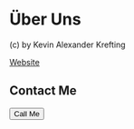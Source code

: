 # Über Uns
(c) by Kevin Alexander Krefting

[Website](https://helpyourself.netlify.app)

## Contact Me
<form action="tel:+4915754184290">
<button type="submit">Call Me</button>
</form>